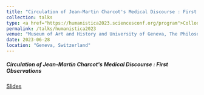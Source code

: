 ```yaml
---
title: "Circulation of Jean-Martin Charcot's Medical Discourse : First Observations"
collection: talks
type: <a href="https://humanistica2023.sciencesconf.org/program">Colloquium Humanistica 2023</a>
permalink: /talks/humanistica2023
venue: "Museum of Art and History and University of Geneva, The Philosophes"
date: 2023-06-28
location: "Geneva, Switzerland"
---
```


##### Circulation of Jean-Martin Charcot's Medical Discourse : First Observations

[Slides](https://drive.google.com/file/d/1nvXmHINRoRbEiLkexDHh0Iw5uiZ5mh4z/view)

